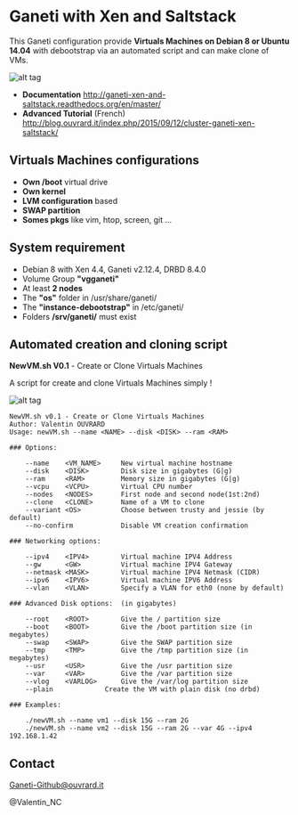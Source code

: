 # Ganeti with Xen and Saltstack

This Ganeti configuration provide **Virtuals Machines on Debian 8 or Ubuntu 14.04** with debootstrap via an automated script and can make clone of VMs. 

![alt tag](http://blog.ouvrard.it/wp-content/uploads/2015/09/ganeti-banner1.jpg)

* **Documentation** <http://ganeti-xen-and-saltstack.readthedocs.org/en/master/>
* **Advanced Tutorial** (French) <http://blog.ouvrard.it/index.php/2015/09/12/cluster-ganeti-xen-saltstack/>


## Virtuals Machines configurations

* **Own /boot** virtual drive
* **Own kernel** 
* **LVM configuration** based  
* **SWAP partition**
* **Somes pkgs** like vim, htop, screen, git ...

## System requirement

* Debian 8 with Xen 4.4, Ganeti v2.12.4, DRBD 8.4.0 
* Volume Group **"vgganeti"**
* At least **2 nodes**
* The **"os"** folder in /usr/share/ganeti/
* The **"instance-debootstrap"** in /etc/ganeti/
* Folders **/srv/ganeti/** must exist

## Automated creation and cloning script

**NewVM.sh V0.1** - Create or Clone Virtuals Machines

A script for create and clone Virtuals Machines simply !

![alt tag](http://blog.ouvrard.it/wp-content/uploads/2015/09/newVM.jpg)

```
NewVM.sh v0.1 - Create or Clone Virtuals Machines
Author: Valentin OUVRARD
Usage: newVM.sh --name <NAME> --disk <DISK> --ram <RAM> 

### Options:

	--name    <VM_NAME>		New virtual machine hostname
	--disk    <DISK>		Disk size in gigabytes (G|g)
	--ram 	  <RAM>			Memory size in gigabytes (G|g)
	--vcpu    <VCPU>		Virtual CPU number
	--nodes   <NODES>		First node and second node(1st:2nd) 
	--clone   <CLONE>		Name of a VM to clone
	--variant <OS>			Choose between trusty and jessie (by default)
	--no-confirm			Disable VM creation confirmation

### Networking options:

	--ipv4 	  <IPV4>		Virtual machine IPV4 Address 
	--gw      <GW>			Virtual machine IPV4 Gateway
	--netmask <MASK>		Virtual machine IPV4 Netmask (CIDR)
	--ipv6 	  <IPV6>		Virtual machine IPV6 Address 
	--vlan 	  <VLAN>		Specify a VLAN for eth0 (none by default) 

### Advanced Disk options:	(in gigabytes)

	--root    <ROOT>		Give the / partition size
	--boot    <BOOT>		Give the /boot partition size (in megabytes)
	--swap	  <SWAP>		Give the SWAP partition size
	--tmp	  <TMP>			Give the /tmp partition size (in megabytes)
	--usr	  <USR>			Give the /usr partition size
	--var  	  <VAR>			Give the /var partition size
	--vlog 	  <VARLOG>		Give the /var/log partition size
	--plain				Create the VM with plain disk (no drbd)

### Examples:

	./newVM.sh --name vm1 --disk 15G --ram 2G
	./newVM.sh --name vm2 --disk 15G --ram 2G --var 4G --ipv4 192.168.1.42

```

## Contact

Ganeti-Github@ouvrard.it

@Valentin_NC

